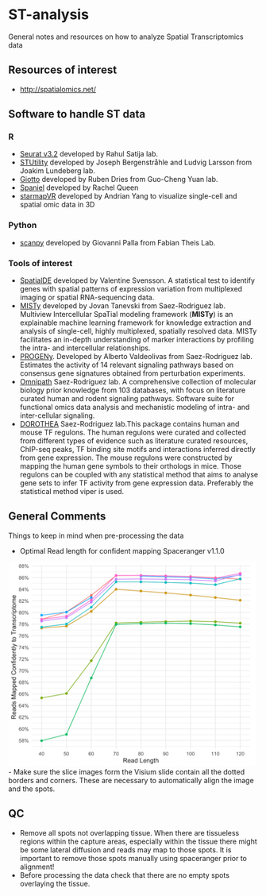 # ST-analysis
General notes and resources on how to analyze Spatial Transcriptomics data

## Resources of interest
- http://spatialomics.net/

## Software to handle ST data

### R
- [Seurat v3.2](https://satijalab.org/seurat/v3.2/spatial_vignette.html) developed by Rahul Satija lab.
- [STUtility](https://github.com/jbergenstrahle/STUtility) developed by Joseph Bergenstråhle and Ludvig Larsson from  Joakim Lundeberg lab.
- [Giotto](http://spatialgiotto.rc.fas.harvard.edu/) developed by Ruben Dries from Guo-Cheng Yuan lab.
- [Spaniel](https://www.biorxiv.org/content/10.1101/619197v1) developed by Rachel Queen
- [starmapVR](https://github.com/holab-hku/starmapVR) developed by Andrian Yang to visualize single-cell and spatial omic data in 3D

### Python
- [scanpy](https://scanpy-tutorials.readthedocs.io/en/latest/spatial/basic-analysis.html) developed by Giovanni Palla from Fabian Theis Lab.

### Tools of interest
- [SpatialDE](https://www.nature.com/articles/nmeth.4636) developed by Valentine Svensson. A statistical test to identify genes with spatial patterns of expression variation from multiplexed imaging or spatial RNA-sequencing data.
- [MISTy](https://saezlab.github.io/misty/) developed by Jovan Tanevski from Saez-Rodriguez lab.  Multiview Intercellular SpaTial modeling framework (**MISTy**) is an explainable machine learning framework for knowledge extraction and analysis of single-cell, highly multiplexed, spatially resolved data. MISTy facilitates an in-depth understanding of marker interactions by profiling the intra- and intercellular relationships.
- [PROGENy](https://www.bioconductor.org/packages/release/bioc/vignettes/progeny/inst/doc/ProgenySingleCell.html). Developed by Alberto Valdeolivas from Saez-Rodriguez lab. Estimates the activity of 14 relevant signaling pathways based on consensus gene signatures obtained from perturbation experiments.
- [Omnipath](https://saezlab.github.io/OmnipathR/articles/OmnipathMainVignette.html) Saez-Rodriguez lab. A comprehensive collection of molecular biology prior knowledge from 103 databases, with focus on literature curated human and rodent signaling pathways. Software suite for functional omics data analysis and mechanistic modeling of intra- and inter-cellular signaling.
- [DOROTHEA](https://bioconductor.org/packages/release/data/experiment/html/dorothea.html) Saez-Rodriguez lab.This package contains human and mouse TF regulons. The human regulons were curated and collected from different types of evidence such as literature curated resources, ChIP-seq peaks, TF binding site motifs and interactions inferred directly from gene expression. The mouse regulons were constructed by mapping the human gene symbols to their orthologs in mice. Those regulons can be coupled with any statistical method that aims to analyse gene sets to infer TF activity from gene expression data. Preferably the statistical method viper is used.

## General Comments
Things to keep in mind when pre-processing the data

- Optimal Read length for confident mapping Spaceranger v1.1.0
<img src="img/spaceranger-v1.1.0_read-length.png" width="500">
- Make sure the slice images form the Visium slide contain all the dotted borders and corners. These are necessary to automatically align the image and the spots.

## QC
- Remove all spots not overlapping tissue. When there are tissueless regions within the capture areas, especially within the tissue there might be some lateral diffusion and reads may map to those spots. It is important to remove those spots manually using spaceranger prior to alignment!
- Before processing the data check that there are no empty spots overlaying the tissue.
